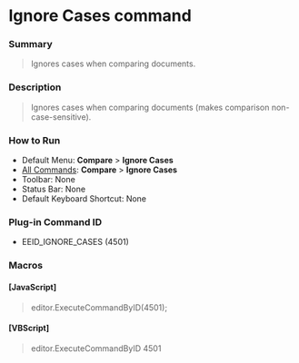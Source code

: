 # Ignore Cases command

### Summary

> Ignores cases when comparing documents.

### Description

> Ignores cases when comparing documents (makes comparison non-case-sensitive).

### How to Run

- Default Menu: **Compare** \> **Ignore Cases**
- [All Commands](../tools/all_commands): **Compare** \> **Ignore Cases**
- Toolbar: None
- Status Bar: None
- Default Keyboard Shortcut: None

### Plug-in Command ID

- EEID\_IGNORE\_CASES (4501)

### Macros

#### \[JavaScript\]

> editor.ExecuteCommandByID(4501);

#### \[VBScript\]

> editor.ExecuteCommandByID 4501
